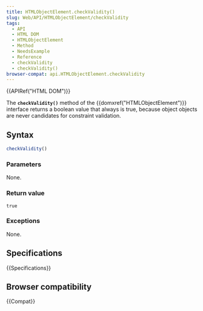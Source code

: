 ```yaml
---
title: HTMLObjectElement.checkValidity()
slug: Web/API/HTMLObjectElement/checkValidity
tags:
  - API
  - HTML DOM
  - HTMLObjectElement
  - Method
  - NeedsExample
  - Reference
  - checkValidity
  - checkValidity()
browser-compat: api.HTMLObjectElement.checkValidity
---
```

{{APIRef("HTML DOM")}}

The **`checkValidity()`** method of the
{{domxref("HTMLObjectElement")}} interface returns a boolean value that always
is true, because object objects are never candidates for constraint validation.

## Syntax

```js
checkValidity()
```

### Parameters

None.

### Return value

`true`

### Exceptions

None.

## Specifications

{{Specifications}}

## Browser compatibility

{{Compat}}
